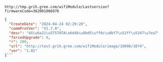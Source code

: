 `http://tmp.grih.gree.com/wifiModule/Lastversion?firmwareCode=362001066976`

```json
{
  "CreateDate": "2024-04-24 02:29:20",
  "commProtVer": "V1.7.0",
  "desc": "4G\u6a21\u5757OTA\u6d4b\u8bd5\uff0c\u8bf7\u52ff\u5347\u7ea7\u3002",
  "forcedUpgrade": 0,
  "r": 200,
  "url": "http://test.grih.gree.com/wifiModule/image/19098/1074",
  "ver": "1.01"
}```